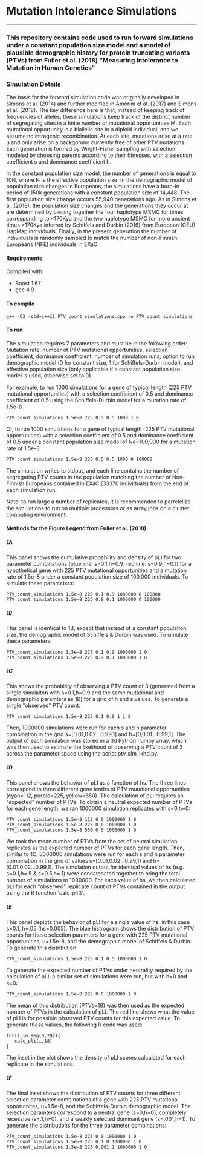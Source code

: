 # Mutation Intolerance Simulations
-----------------------------------
### This repository contains code used to run forward simulations under a constant population size model and a model of plausible demographic history for protein truncating variants (PTVs) from Fuller et al. (2018) "Measuring Intolerance to Mutation in Human Genetics"

### Simulation Details
The basis for the forward simulation code was originally developed in Simons et al. (2014) and further modified in Amorim et al. (2017) and Simons et al. (2018). The key difference here is that, instead of keeping track of frequencies of alleles, these simulations keep track of the distinct number of segregating sites in a finite number of mutational opportunities M. Each mutational opportunity is a biallelic site in a diploid individual, and we assume no intragenic recombination. At each site, mutations arise at a rate u and only arise on a backgorund currently free of other PTV mutations. Each generation is formed by Wright-Fisher sampling with selection modeled by choosing parents according to their fitnesses, with a selection coefficient s and dominance coefficient h.

In the constant population size model, the number of generations is equal to 10N, where N is the effective population size. In the demographic model of population size changes in Europeans, the simulations have a burn-in period of 150k generations with a constant population size of 14,448. The first population size change occurs 55,940 generations ago. As in Simons et al. (2018), the population size changes and the generations they occur at are determined by piecing together the four haplotype MSMC for times corresponding to <170Kya and the two haplotype MSMC for more ancient times >170Kya inferred by Schiffels and Durbin (2016) from European (CEU) HapMap individuals. Finally, in the present generation the number of individuals is randomly sampled to match the number of non-Finnish Europeans (NFE) individuals in EXaC. 

#### Requirements
Compiled with: 
 - Boost 1.67
 - gcc 4.9

#### To compile
```
g++ -O3 -std=c++11 PTV_count_simulations.cpp -o PTV_count_simulations
```

#### To run 

The simulation requires 7 parameters and must be in the following order: Mutation rate, number of PTV mutational opportunities, selection coefficient, dominance coefficient, number of simulation runs, option to run demographic model (0 for constant size, 1 for Schiffels-Durbin model), and effective population size (only applicable if a constant population size model is used, otherwise set to 0).

For example, to run 1000 simulations for a gene of typical length (225 PTV mutational opportunities) with a selection coefficient of 0.5 and dominance coefficient of 0.5 using the Schiffels-Durbin model for a mutation rate of 1.5e-8.

```
PTV_count_simulations 1.5e-8 225 0.5 0.5 1000 1 0
```
Or, to run 1000 simulations for a gene of typical length (225 PTV mutational opportunities) with a selection coefficient of 0.5 and dominance coefficient of 0.5 under a constant population size model of Ne=100,000 for a mutation rate of 1.5e-8.
```
PTV_count_simulations 1.5e-8 225 0.5 0.5 1000 0 100000
```
The simulation writes to stdout, and each line contains the number of segregating PTV counts in the population matching the number of Non-Finnish Europeans contained in EXaC (33370 individuals) from the end of each simulation run.

Note: to run large a number of replicates, it is recommended to parrelelize the simulations to run on multiple processors or as array jobs on a cluster computing environment.


#### Methods for the Figure Legend from Fuller et al. (2018)

##### 1A
This panel shows the cumulative probability and density of pLI for two parameter combinations (blue line: s=0.1,h=0.9; red line: s=0.9,h=0.1) for a hypothetical gene with 225 PTV mutational opportunities and a mutation rate of 1.5e-8 under a constant population size of 100,000 individuals. To simulate these parameters:

````
PTV_count_simulations 1.5e-8 225 0.1 0.9 1000000 0 100000
PTV_count_simulations 1.5e-8 225 0.9 0.1 1000000 0 100000 
````
##### 1B
This panel is identical to 1B, except that instead of a constant population size, the demographic model of Schiffels & Durbin was used. To simulate these parameters:

````
PTV_count_simulations 1.5e-8 225 0.1 0.9 1000000 1 0
PTV_count_simulations 1.5e-8 225 0.9 0.1 1000000 1 0
````

##### 1C
This shows the probability of observing a PTV count of 3 (generated from a single simulaiton with s=0.1,h=0.9 and the same mutational and demographic paramters as 1B) for a grid of h and s values. To generate a single "observed" PTV count:

````
PTV_count_simulations 1.5e-8 225 0.1 0.9 1 1 0
````
Then, 1000000 simulations were run for each s and h parameter combination in the grid s=[0.01,0.02...0.99,1] and h=[0,0.01...0.99,1]. The output of each simulation was stored in a 3d Python numpy array, which was then used to estimate the likelihood of observing a PTV count of 3 across the parameter space using the script ptv_sim_lkhd.py.

##### 1D
This panel shows the behavior of pLI as a function of hs. The three lines correspond to three different gene lenths of PTV mutational opportunities (cyan=112, purple=225, yellow=550). The calculation of pLI requires an "expected" number of PTVs. To obtain a neutral expected number of PTVs for each gene length, we ran 1000000 simulation replicates with s=0,h=0:

````
PTV_count_simulations 1.5e-8 112 0 0 1000000 1 0
PTV_count_simulations 1.5e-8 225 0 0 1000000 1 0
PTV_count_simulations 1.5e-8 550 0 0 1000000 1 0
````
We took the mean number of PTVs from the set of neutral simulation replicates as the expected number of PTVs for each gene length. Then, similar to 1C, 5000000 simulations were run for each s and h parameter combination in the grid of values s=[0.01,0.02...0.99,1] and h=[0.01,0.02...0.99,1]. The simulation output for identical values of hs (e.g. s=0.1,h=.5 & s=0.5,h=.1) were concatenated together to bring the total number of simulations to 1000000. For each value of hs, we then calculated pLI for each "observed" replicate count of PTVs contained in the output using the R function 'calc_pli()'.

##### 1E
This panel depicts the behavior of pLI for a single value of hs, in this case s=0.1, h=.05 (hs=0.005). The blue histrogram shows the distribution of PTV counts for these selection paramters for a gene with 225 PTV mutational opportunities, u=1.5e-8, and the demographic model of Schiffels & Durbin. To generate this distribution:
````
PTV_count_simulations 1.5e-8 225 0.1 0.5 1000000 1 0
````
To generate the expected number of PTVs under neutrality required by the calculation of pLI, a similar set of simulations were run, but with h=0 and s=0:
````
PTV_count_simulations 1.5e-8 225 0 0 1000000 1 0
````
The mean of this distribution (PTVs=18) was then used as the expected number of PTVs in the calculation of pLI. The red line shows what the value of pLI is for possible observed PTV counts for this expected value. To generate these values, the following R code was used:
````
for(i in seq(0,20)){
   calc_pli(i,18)
}
````
The inset in the plot shows the density of pLI scores calculated for each replicate in the simulations.
##### 1F
The final inset shows the distribution of PTV counts for three different selection parameter combinations of a gene with 225 PTV mutational opporutnites, u=1.5e-8, and the Schiffels-Durbin demographic model. The selection paramters correspond to a neutral gene (s=0,h=0), completely recessive (s=.1,h=0), and a weakly selected dominant gene (s=.001,h=1). To generate the distributions for the three parameter combinations:

````
PTV_count_simulations 1.5e-8 225 0 0 1000000 1 0
PTV_count_simulations 1.5e-8 225 0.1 0 1000000 1 0
PTV_count_simulations 1.5e-8 225 0.001 1 1000000 1 0
````
